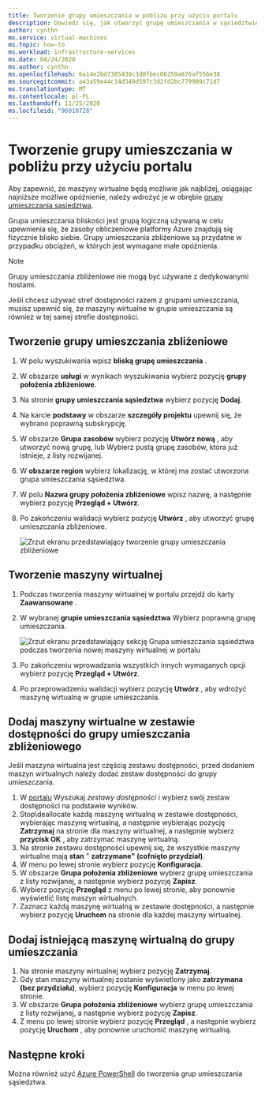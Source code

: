 ```yaml
---
title: Tworzenie grupy umieszczania w pobliżu przy użyciu portalu
description: Dowiedz się, jak utworzyć grupę umieszczania w sąsiedztwie przy użyciu Azure Portal.
author: cynthn
ms.service: virtual-machines
ms.topic: how-to
ms.workload: infrastructure-services
ms.date: 04/24/2020
ms.author: cynthn
ms.openlocfilehash: 6a14e2bd7385430c3d0fbec06259a876af556e38
ms.sourcegitcommit: a43a59e44c14d349d597c3d2fd2bc779989c71d7
ms.translationtype: MT
ms.contentlocale: pl-PL
ms.lasthandoff: 11/25/2020
ms.locfileid: "96010728"
---
```

# <a name="create-a-proximity-placement-group-using-the-portal"></a>Tworzenie grupy umieszczania w pobliżu przy użyciu portalu

Aby zapewnić, że maszyny wirtualne będą możliwie jak najbliżej, osiągając najniższe możliwe opóźnienie, należy wdrożyć je w obrębie [grupy umieszczania sąsiedztwa](co-location.md#proximity-placement-groups).

Grupa umieszczania bliskości jest grupą logiczną używaną w celu upewnienia się, że zasoby obliczeniowe platformy Azure znajdują się fizycznie blisko siebie. Grupy umieszczania zbliżeniowe są przydatne w przypadku obciążeń, w których jest wymagane małe opóźnienia.

> [!NOTE]
> Grupy umieszczania zbliżeniowe nie mogą być używane z dedykowanymi hostami.
>
> Jeśli chcesz używać stref dostępności razem z grupami umieszczania, musisz upewnić się, że maszyny wirtualne w grupie umieszczania są również w tej samej strefie dostępności.
>

## <a name="create-the-proximity-placement-group"></a>Tworzenie grupy umieszczania zbliżeniowe

1. W polu wyszukiwania wpisz **bliską grupę umieszczania** .
1. W obszarze **usługi** w wynikach wyszukiwania wybierz pozycję **grupy położenia zbliżeniowe**.
1. Na stronie **grupy umieszczania sąsiedztwa** wybierz pozycję **Dodaj**.
1. Na karcie **podstawy** w obszarze **szczegóły projektu** upewnij się, że wybrano poprawną subskrypcję.
1. W obszarze **Grupa zasobów** wybierz pozycję **Utwórz nową** , aby utworzyć nową grupę, lub Wybierz pustą grupę zasobów, która już istnieje, z listy rozwijanej. 
1. W **obszarze region** wybierz lokalizację, w której ma zostać utworzona grupa umieszczania sąsiedztwa.
1. W polu **Nazwa grupy położenia zbliżeniowe** wpisz nazwę, a następnie wybierz pozycję **Przegląd + Utwórz**.
1. Po zakończeniu walidacji wybierz pozycję **Utwórz** , aby utworzyć grupę umieszczania zbliżeniowe.

    ![Zrzut ekranu przedstawiający tworzenie grupy umieszczania zbliżeniowe](./media/ppg/ppg.png)


## <a name="create-a-vm"></a>Tworzenie maszyny wirtualnej

1. Podczas tworzenia maszyny wirtualnej w portalu przejdź do karty **Zaawansowane** . 
1. W wybranej **grupie umieszczania sąsiedztwa** Wybierz poprawną grupę umieszczania. 

    ![Zrzut ekranu przedstawiający sekcję Grupa umieszczania sąsiedztwa podczas tworzenia nowej maszyny wirtualnej w portalu](./media/ppg/vm-ppg.png)

1. Po zakończeniu wprowadzania wszystkich innych wymaganych opcji wybierz pozycję **Przegląd + Utwórz**.
1. Po przeprowadzeniu walidacji wybierz pozycję **Utwórz** , aby wdrożyć maszynę wirtualną w grupie umieszczania.


## <a name="add-vms-in-an-availability-set-to-a-proximity-placement-group"></a>Dodaj maszyny wirtualne w zestawie dostępności do grupy umieszczania zbliżeniowego

Jeśli maszyna wirtualna jest częścią zestawu dostępności, przed dodaniem maszyn wirtualnych należy dodać zestaw dostępności do grupy umieszczania.

1. W [portalu](https://portal.azure.com) Wyszukaj *zestawy dostępności* i wybierz swój zestaw dostępności na podstawie wyników.
1. Stop\deallocate każdą maszynę wirtualną w zestawie dostępności, wybierając maszynę wirtualną, a następnie wybierając pozycję **Zatrzymaj** na stronie dla maszyny wirtualnej, a następnie wybierz **przycisk OK** , aby zatrzymać maszynę wirtualną.
1. Na stronie zestawu dostępności upewnij się, że wszystkie maszyny wirtualne mają **stan** " **zatrzymane" (cofnięto przydział)**.
1. W menu po lewej stronie wybierz pozycję **Konfiguracja**.
1. W obszarze **Grupa położenia zbliżeniowe** wybierz grupę umieszczania z listy rozwijanej, a następnie wybierz pozycję **Zapisz**.
1. Wybierz pozycję **Przegląd** z menu po lewej stronie, aby ponownie wyświetlić listę maszyn wirtualnych. 
1. Zaznacz każdą maszynę wirtualną w zestawie dostępności, a następnie wybierz pozycję **Uruchom** na stronie dla każdej maszyny wirtualnej. 


## <a name="add-existing-vm-to-placement-group"></a>Dodaj istniejącą maszynę wirtualną do grupy umieszczania 


1. Na stronie maszyny wirtualnej wybierz pozycję **Zatrzymaj**.
1. Gdy stan maszyny wirtualnej zostanie wyświetlony jako **zatrzymana (bez przydziału)**, wybierz pozycję **Konfiguracja** w menu po lewej stronie.
1. W obszarze **Grupa położenia zbliżeniowe** wybierz grupę umieszczania z listy rozwijanej, a następnie wybierz pozycję **Zapisz**.
1. Z menu po lewej stronie wybierz pozycję **Przegląd** , a następnie wybierz pozycję **Uruchom** , aby ponownie uruchomić maszynę wirtualną.

 

## <a name="next-steps"></a>Następne kroki

Można również użyć [Azure PowerShell](proximity-placement-groups.md) do tworzenia grup umieszczania sąsiedztwa.

